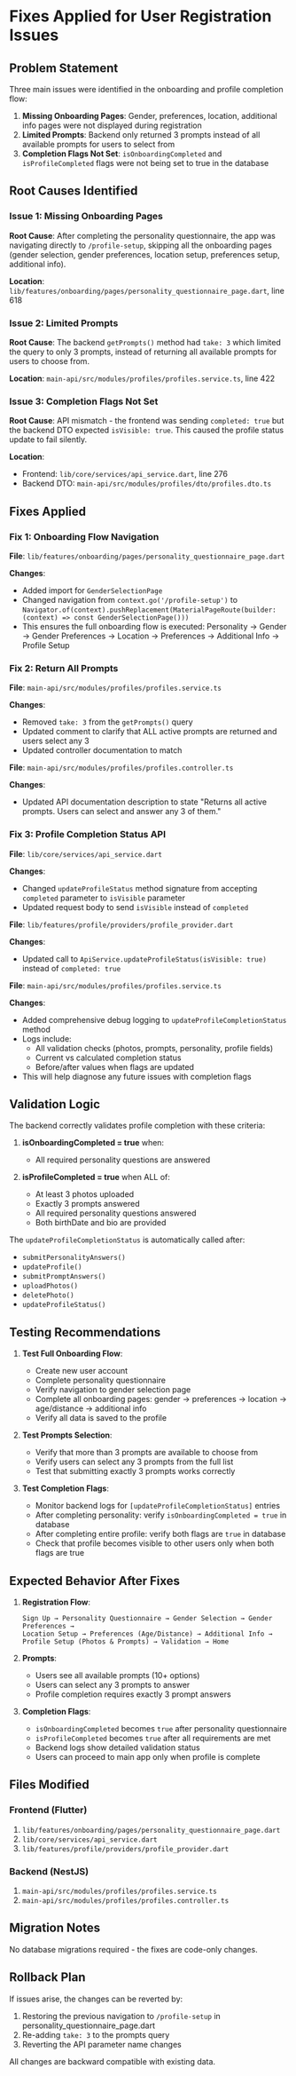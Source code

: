 # Fixes Applied for User Registration Issues

## Problem Statement
Three main issues were identified in the onboarding and profile completion flow:

1. **Missing Onboarding Pages**: Gender, preferences, location, additional info pages were not displayed during registration
2. **Limited Prompts**: Backend only returned 3 prompts instead of all available prompts for users to select from
3. **Completion Flags Not Set**: `isOnboardingCompleted` and `isProfileCompleted` flags were not being set to true in the database

## Root Causes Identified

### Issue 1: Missing Onboarding Pages
**Root Cause**: After completing the personality questionnaire, the app was navigating directly to `/profile-setup`, skipping all the onboarding pages (gender selection, gender preferences, location setup, preferences setup, additional info).

**Location**: `lib/features/onboarding/pages/personality_questionnaire_page.dart`, line 618

### Issue 2: Limited Prompts
**Root Cause**: The backend `getPrompts()` method had `take: 3` which limited the query to only 3 prompts, instead of returning all available prompts for users to choose from.

**Location**: `main-api/src/modules/profiles/profiles.service.ts`, line 422

### Issue 3: Completion Flags Not Set
**Root Cause**: API mismatch - the frontend was sending `completed: true` but the backend DTO expected `isVisible: true`. This caused the profile status update to fail silently.

**Location**: 
- Frontend: `lib/core/services/api_service.dart`, line 276
- Backend DTO: `main-api/src/modules/profiles/dto/profiles.dto.ts`

## Fixes Applied

### Fix 1: Onboarding Flow Navigation
**File**: `lib/features/onboarding/pages/personality_questionnaire_page.dart`

**Changes**:
- Added import for `GenderSelectionPage`
- Changed navigation from `context.go('/profile-setup')` to `Navigator.of(context).pushReplacement(MaterialPageRoute(builder: (context) => const GenderSelectionPage()))`
- This ensures the full onboarding flow is executed: Personality → Gender → Gender Preferences → Location → Preferences → Additional Info → Profile Setup

### Fix 2: Return All Prompts
**File**: `main-api/src/modules/profiles/profiles.service.ts`

**Changes**:
- Removed `take: 3` from the `getPrompts()` query
- Updated comment to clarify that ALL active prompts are returned and users select any 3
- Updated controller documentation to match

**File**: `main-api/src/modules/profiles/profiles.controller.ts`

**Changes**:
- Updated API documentation description to state "Returns all active prompts. Users can select and answer any 3 of them."

### Fix 3: Profile Completion Status API
**File**: `lib/core/services/api_service.dart`

**Changes**:
- Changed `updateProfileStatus` method signature from accepting `completed` parameter to `isVisible` parameter
- Updated request body to send `isVisible` instead of `completed`

**File**: `lib/features/profile/providers/profile_provider.dart`

**Changes**:
- Updated call to `ApiService.updateProfileStatus(isVisible: true)` instead of `completed: true`

**File**: `main-api/src/modules/profiles/profiles.service.ts`

**Changes**:
- Added comprehensive debug logging to `updateProfileCompletionStatus` method
- Logs include:
  - All validation checks (photos, prompts, personality, profile fields)
  - Current vs calculated completion status
  - Before/after values when flags are updated
- This will help diagnose any future issues with completion flags

## Validation Logic

The backend correctly validates profile completion with these criteria:

1. **isOnboardingCompleted = true** when:
   - All required personality questions are answered

2. **isProfileCompleted = true** when ALL of:
   - At least 3 photos uploaded
   - Exactly 3 prompts answered
   - All required personality questions answered
   - Both birthDate and bio are provided

The `updateProfileCompletionStatus` is automatically called after:
- `submitPersonalityAnswers()`
- `updateProfile()`
- `submitPromptAnswers()`
- `uploadPhotos()`
- `deletePhoto()`
- `updateProfileStatus()`

## Testing Recommendations

1. **Test Full Onboarding Flow**:
   - Create new user account
   - Complete personality questionnaire
   - Verify navigation to gender selection page
   - Complete all onboarding pages: gender → preferences → location → age/distance → additional info
   - Verify all data is saved to the profile

2. **Test Prompts Selection**:
   - Verify that more than 3 prompts are available to choose from
   - Verify users can select any 3 prompts from the full list
   - Test that submitting exactly 3 prompts works correctly

3. **Test Completion Flags**:
   - Monitor backend logs for `[updateProfileCompletionStatus]` entries
   - After completing personality: verify `isOnboardingCompleted = true` in database
   - After completing entire profile: verify both flags are `true` in database
   - Check that profile becomes visible to other users only when both flags are true

## Expected Behavior After Fixes

1. **Registration Flow**:
   ```
   Sign Up → Personality Questionnaire → Gender Selection → Gender Preferences → 
   Location Setup → Preferences (Age/Distance) → Additional Info → 
   Profile Setup (Photos & Prompts) → Validation → Home
   ```

2. **Prompts**:
   - Users see all available prompts (10+ options)
   - Users can select any 3 prompts to answer
   - Profile completion requires exactly 3 prompt answers

3. **Completion Flags**:
   - `isOnboardingCompleted` becomes `true` after personality questionnaire
   - `isProfileCompleted` becomes `true` after all requirements are met
   - Backend logs show detailed validation status
   - Users can proceed to main app only when profile is complete

## Files Modified

### Frontend (Flutter)
1. `lib/features/onboarding/pages/personality_questionnaire_page.dart`
2. `lib/core/services/api_service.dart`
3. `lib/features/profile/providers/profile_provider.dart`

### Backend (NestJS)
1. `main-api/src/modules/profiles/profiles.service.ts`
2. `main-api/src/modules/profiles/profiles.controller.ts`

## Migration Notes

No database migrations required - the fixes are code-only changes.

## Rollback Plan

If issues arise, the changes can be reverted by:
1. Restoring the previous navigation to `/profile-setup` in personality_questionnaire_page.dart
2. Re-adding `take: 3` to the prompts query
3. Reverting the API parameter name changes

All changes are backward compatible with existing data.
